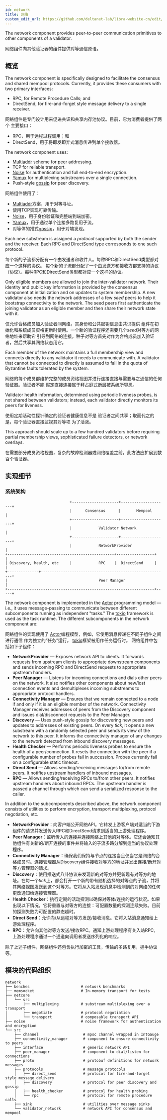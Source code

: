 ```yaml
---
id: network
title: 网络
custom_edit_url: https://github.com/deltanet-lab/libra-website-cn/edit/master/docs/crates/network.md
---
```



The network component provides peer-to-peer communication primitives to other
components of a validator.

网络组件向其他验证器的组件提供对等通信原语。

## 概览

The network component is specifically designed to facilitate the consensus and
shared mempool protocols. Currently, it provides these consumers with two
primary interfaces:
* RPC, for Remote Procedure Calls; and
* DirectSend, for fire-and-forget style message delivery to a single receiver.

网络组件是专门设计用来促进共识和共享内存池协议。目前，它为消费者提供了两个
主要接口：
* RPC，用于远程过程调用；和
* DirectSend，用于将即发即弃式消息传递到单个接收器。

The network component uses:
* [Multiaddr](https://multiformats.io/multiaddr/) scheme for peer addressing.
* TCP for reliable transport.
* [Noise](https://noiseprotocol.org/noise.html) for authentication and full
 end-to-end encryption.
* [Yamux](https://github.com/hashicorp/yamux/blob/master/spec.md) for
multiplexing substreams over a single connection.
* Push-style [gossip](https://en.wikipedia.org/wiki/Gossip_protocol) for peer
discovery.

网络组件使用了：
* [Multiaddr](https://multiformats.io/multiaddr/)方案，用于对等寻址。
* 使用TCP实现可靠传输。
* [Noise](https://noiseprotocol.org/noise.html)，用于身份验证和完整端到端加密。
* [Yamux](https://github.com/hashicorp/yamux/blob/master/spec.md)，用于通过单个连接多路复用子流。
* 对等体的推式[gossip](https://en.wikipedia.org/wiki/Gossip_protocol)，用于对端发现。

Each new substream is assigned a *protocol* supported by both the sender and
the receiver. Each RPC and DirectSend type corresponds to one such protocol.

每个新的子流都分配有一个由发送者和收件人。每种RPC和DirectSend类型都对应一个这样的协议。
每个新的子流都分配了一个由发送方和接收方都支持的协议（协议）。每种RPC和DirectSend类型都对应一个这样的协议。

Only eligible members are allowed to join the inter-validator network. Their
identity and public key information is provided by the consensus
component at initialization and on updates to system membership. A new
validator also needs the network addresses of a few *seed* peers to help it
bootstrap connectivity to the network. The seed peers first authenticate the
joining validator as an eligible member and then share their network state
with it.

仅允许合格成员加入验证者间网络。其身份和公共密钥信息由共识提供
组件在初始化和系统成员资格更新时使用。一个新的验证程序还需要几个*seed*对等方的网络地址来帮助它
引导到网络的连接。种子对等方首先对作为合格成员加入验证者，然后共享其网络状态用它。

Each member of the network maintains a full membership view and connects
directly to any validator it needs to communicate with. A validator that cannot
be connected to directly is assumed to fall in the quota of Byzantine faults
tolerated by the system.

网络的每个成员都维护完整的成员资格视图并进行连接直接与需要与之通信的任何验证器。验证者不能
假定直接连接属于拜占庭式断层被系统所容忍。

Validator health information, determined using periodic liveness probes, is not
shared between validators; instead, each validator directly monitors its peers
for liveness.

使用定期活动性探针确定的验证者健康信息不是
验证者之间共享；取而代之的是，每个验证器直接监视其对等项
为了活泼。

This approach should scale up to a few hundred validators before requiring
partial membership views, sophisticated failure detectors, or network overlays.

在需要部分成员资格视图，复杂的故障检测器或网络覆盖之前，此方法应扩展到数百个验证器。


## 实现细节

### 系统架构

                                 +---------------------+---------------------+
                                 |      Consensus      |       Mempool       |
                                 +---------------------+---------------------+
                                 |            Validator Network              |
                                 +---------------------+---------------------+
                                 |            NetworkProvider                |
    +------------------------------------------------+-----------------+     |
    | Discovery, health, etc     |            RPC    |  DirectSend     |     |
    +--------------+---------------------------------------------------------+
    |                                         Peer Manager                   |
    +------------------------------------------------------------------+-----+

The network component is implemented in the
[Actor](https://en.wikipedia.org/wiki/Actor_model) programming model &mdash;
i.e., it uses message-passing to communicate between different subcomponents
running as independent "tasks." The [tokio](https://tokio.rs/) framework is
used as the task runtime. The different subcomponents in the network component
are:

网络组件的实现使用了
[Actor](https://en.wikipedia.org/wiki/Actor_model)编程模型，例如，它使用消息传递在不同子组件之间进行通信
作为独立的“任务”运行。 [tokio](https://tokio.rs/)框架被用作任务运行时。 网络组件中包括如下子组件：

* **NetworkProvider** &mdash; Exposes network API to clients. It forwards
requests from upstream clients to appropriate downstream components and sends
incoming RPC and DirectSend requests to appropriate upstream handlers.
* **Peer Manager** &mdash; Listens for incoming connections and dials other
peers on the network. It also notifies other components about new/lost
connection events and demultiplexes incoming substreams to appropriate protocol
handlers.
* **Connectivity Manager** &mdash; Ensures that we remain connected to a node
if and only if it is an eligible member of the network. Connectivity Manager
receives addresses of peers from the Discovery component and issues
dial/disconnect requests to the Peer Manager.
* **Discovery** &mdash; Uses push-style gossip for discovering new peers and
updates to addresses of existing peers. On every *tick*, it opens a new
substream with a randomly selected peer and sends its view of the network to
this peer. It informs the connectivity manager of any changes to the network
detected from inbound discovery messages.
* **Health Checker** &mdash; Performs periodic liveness probes to ensure the
health of a peer/connection. It resets the connection with the peer if a
configurable number of probes fail in succession. Probes currently fail on a
configurable static timeout.
* **Direct Send** &mdash; Allows sending/receiving messages to/from remote
peers. It notifies upstream handlers of inbound messages.
* **RPC** &mdash; Allows sending/receiving RPCs to/from other peers. It notifies
upstream handlers about inbound RPCs. The upstream handler is passed a channel
through which can send a serialized response to the caller.

In addition to the subcomponents described above, the network component
consists of utilities to perform encryption, transport multiplexing, protocol
negotiation, etc.

* **NetworkProvider**：向客户端公开网络API。它转发上游客户端对适当的下游组件的请求并发送传入RPC和DirectSend请求到适当的上游处理程序。
* **Peer Manager**：监听传入的连接并连接网络上其他的对等体。它还会通知其他组件有关新的/断开连接的事件并将输入的子流多路分解到适当的协议处理程序。
* **Connectivity Manager**：确保我们保持与节点的连接当且仅当它是网络的合格成员时。连接管理器从Discovery组件接收对等方的地址并发出连接/断开对等方管理器的请求。
* **Discovery**：使用推送式八卦协议来发现新的对等方并更新现有对等方的地址。在每一个*tick*上，都会打开一个新的带有随机选择的对等点的子流，并将其网络视图发送到这个对等方。它将从入站发现消息中检测到的对网络的任何更改通知给连接管理器。
* **Health Checker**：执行定期的活动探测以确保对等体/连接的运行状况。如果出现以下情况，它将重置与对等方的连接：可配置数量的探测连续失败。目前的探测失败为可配置的静态超时。
* **Direct Send**：允许向/从远程对等方发送/接收消息。它将入站消息通知给上游处理程序。
* **RPC**：允许向其他对等方发送/接收RPC。通知上游处理程序有关入站RPC，上游处理程序通过一个通道向调用者发送序列化的响应。

除了上述子组件，网络组件还包含执行加密的工具，传输的多路复用，握手协议等。

## 模块的代码组织

    network
    ├── benches                       # network benchmarks
    ├── memsocket                     # In-memory transport for tests
    ├── netcore
    │   └── src
    │       ├── multiplexing          # substream multiplexing over a transport
    │       ├── negotiate             # protocol negotiation
    │       └── transport             # composable transport API
    ├── noise                         # noise framework for authentication and encryption
    └── src
        ├── channel                    # mpsc channel wrapped in IntGauge
        ├── connectivity_manager       # component to ensure connectivity to peers
        ├── interface                  # generic network API
        ├── peer_manager               # component to dial/listen for connections
        ├── proto                      # protobuf definitions for network messages
        ├── protocols                  # message protocols
        │   ├── direct_send            # protocol for fire-and-forget style message delivery
        │   ├── discovery              # protocol for peer discovery and gossip
        │   ├── health_checker         # protocol for health probing
        │   └── rpc                    # protocol for remote procedure calls
        ├── sink                       # utilities over message sinks
        └── validator_network          # network API for consensus and mempool
